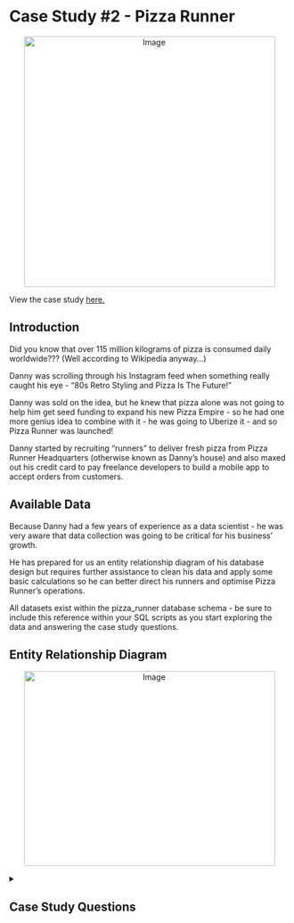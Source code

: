 # Case Study #2 - Pizza Runner

<p align="center">
<img src="https://8weeksqlchallenge.com/images/case-study-designs/2.png" alt="Image" width="450" height="450">
  
 View the case study [here.](https://8weeksqlchallenge.com/case-study-2/) 

## Introduction
Did you know that over 115 million kilograms of pizza is consumed daily worldwide??? (Well according to Wikipedia anyway…)

Danny was scrolling through his Instagram feed when something really caught his eye - “80s Retro Styling and Pizza Is The Future!”

Danny was sold on the idea, but he knew that pizza alone was not going to help him get seed funding to expand his new Pizza Empire - so he had one more genius idea to combine with it - he was going to Uberize it - and so Pizza Runner was launched!

Danny started by recruiting “runners” to deliver fresh pizza from Pizza Runner Headquarters (otherwise known as Danny’s house) and also maxed out his credit card to pay freelance developers to build a mobile app to accept orders from customers.

## Available Data
Because Danny had a few years of experience as a data scientist - he was very aware that data collection was going to be critical for his business’ growth.

He has prepared for us an entity relationship diagram of his database design but requires further assistance to clean his data and apply some basic calculations so he can better direct his runners and optimise Pizza Runner’s operations.

All datasets exist within the pizza_runner database schema - be sure to include this reference within your SQL scripts as you start exploring the data and answering the case study questions.

## Entity Relationship Diagram

<p align="center">
<img src="https://user-images.githubusercontent.com/92220550/234104650-53ff5a5e-1689-4be8-b044-5e69f7c5ecb9.PNG" alt="Image" width="450" height="350">

<details>
  <summary><h2>Case Study Questions</h2></summary>
This case study has LOTS of questions - they are broken up by area of focus including:

- Pizza Metrics
- Runner and Customer Experience
- Ingredient Optimisation
- Pricing and Ratings
- Bonus DML Challenges (DML = Data Manipulation Language)
Each of the following case study questions can be answered using a single SQL statement.

Again, there are many questions in this case study - please feel free to pick and choose which ones you’d like to try!

Before you start writing your SQL queries however - you might want to investigate the data, you may want to do something with some of those null values and data types in the customer_orders and runner_orders tables!

 <details>
    <summary><h3>A. Pizza Metrics</h3></summary>  
    <ol>
      <li>How many pizzas were ordered?</li>
      <li>How many unique customer orders were made?</li>
      <li>How many successful orders were delivered by each runner?</li>
      <li>How many of each type of pizza was delivered?</li>
      <li>How many Vegetarian and Meatlovers were ordered by each customer?</li>
      <li>What was the maximum number of pizzas delivered in a single order?</li>
      <li>For each customer, how many delivered pizzas had at least 1 change and how many had no changes?</li>
      <li>How many pizzas were delivered that had both exclusions and extras?</li>
      <li>What was the total volume of pizzas ordered for each hour of the day?</li>
      <li>What was the volume of orders for each day of the week?</li>
    </ol>
  </details>  

  <details>
  <summary><h3>B. Runner and Customer Experience</h3></summary>
    <ol>
      <li>How many runners signed up for each 1 week period? (i.e. week starts 2021-01-01)</li>
      <li>What was the average time in minutes it took for each runner to arrive at the Pizza Runner HQ to pickup the order?</li>
      <li>Is there any relationship between the number of pizzas and how long the order takes to prepare?</li>
      <li>What was the average distance travelled for each customer?</li>
      <li>What was the difference between the longest and shortest delivery times for all orders?</li>
      <li>What was the average speed for each runner for each delivery and do you notice any trend for these values?</li>
      <li>What is the successful delivery percentage for each runner?</li>
    </ol>
  </details>    

  
   <details>
        <summary><h3>C. Ingredient Optimisation<h3></summary>
        <ol>
          <li>What are the standard ingredients for each pizza?</li>
          <li>What was the most commonly added extra?</li>
          <li>What was the most common exclusion?</li>
          <li>Generate an order item for each record in the customers_orders table in the format of one of the following:
             <ul>
               <li>Meat Lovers</li>
               <li>Meat Lovers - Exclude Beef</li>
               <li>Meat Lovers - Extra Bacon</li>
               <li>Meat Lovers - Exclude Cheese, Bacon - Extra Mushroom, Peppers</li>
            </ul>
          </li>
          <li>Generate an alphabetically ordered comma separated ingredient list for each pizza order from the customer_orders table and add a 2x in front of any relevant ingredients
              <ul><li>For example: "Meat Lovers: 2xBacon, Beef, ... , Salami"</li></ul></li>
<li>What is the total quantity of each ingredient used in all delivered pizzas sorted by most frequent first?</li>
        </ol> 
      </details>   

  <details>
            <summary><h3>D. Pricing and Ratings</h3></summary>
            <ol>
              <li>If a Meat Lovers pizza costs $12 and Vegetarian costs $10 and there were no charges for changes - how much money has Pizza Runner made so far if there are no delivery fees?</li>
              <li>What if there was an additional $1 charge for any pizza extras?
                  <ul><li>Add cheese is $1 extra</li></ul></li>
            <li>The Pizza Runner team now wants to add an additional ratings system that allows customers to rate their runner, how would you design an additional table for this new dataset - generate a schema for this new table and insert your own data for ratings for each successful customer order between 1 to 5.</li>
          <li>Using your newly generated table - can you join all of the information together to form a table which has the following information for successful deliveries?
            <ul>
              <li>customer_id</li>
              <li>order_id</li>
              <li>runner_id</li>
              <li>rating</li>
              <li>order_time</li>
              <li>pickup_time</li>
              <li>Time between order and pickup</li>
              <li>Delivery duration</li>
              <li>Average speed</li>
              <li>Total number of pizzas</li>
            </ul>
          </li>
<li>If a Meat Lovers pizza was $12 and Vegetarian $10 fixed prices with no cost for extras and each runner is paid $0.30 per kilometre traveled - how much money does Pizza Runner have left over after these deliveries?</li>
    </details>
    

    <details>
            <summary><h3>E. Bonus Questions</h3></summary>
              If Danny wants to expand his range of pizzas - how would this impact the existing data design? Write an INSERT statement to demonstrate what would happen               if a new Supreme pizza with all the toppings was added to the Pizza Runner menu?  
    </details>
</details>
